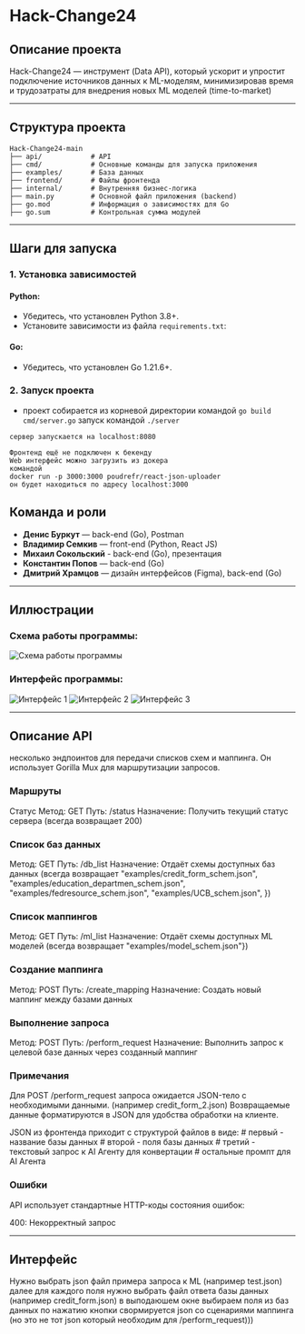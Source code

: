 
# Hack-Change24

## Описание проекта

Hack-Change24 — инструмент (Data API), который ускорит и упростит подключение источников данных к ML-моделям, минимизировав время и трудозатраты для внедрения новых ML моделей (time-to-market)

---

## Структура проекта

```
Hack-Change24-main
├── api/            # API
├── cmd/            # Основные команды для запуска приложения
├── examples/       # База данных
├── frontend/       # Файлы фронтенда
├── internal/       # Внутренняя бизнес-логика
├── main.py         # Основной файл приложения (backend)
├── go.mod          # Информация о зависимостях для Go
├── go.sum          # Контрольная сумма модулей
```

---

## Шаги для запуска

### 1. Установка зависимостей

#### Python:
- Убедитесь, что установлен Python 3.8+.
- Установите зависимости из файла `requirements.txt`:


#### Go:
- Убедитесь, что установлен Go 1.21.6+.

### 2. Запуск проекта

   - проект собирается из корневой директории командой
    ```go build cmd/server.go```
    запуск командой 
    ```./server```

    сервер запускается на localhost:8080

    Фронтенд ещё не подключен к бекенду
    Web интерфейс можно загрузить из докера
    командой
    docker run -p 3000:3000 poudrefr/react-json-uploader
    он будет находиться по адресу localhost:3000


## Команда и роли

- **Денис Буркут** — back-end (Go), Postman
- **Владимир Семкив** — front-end (Python, React JS)
- **Михаил Сокольский** - back-end (Go), презентация 
- **Константин Попов** — back-end (Go)
- **Дмитрий Храмцов** — дизайн интерфейсов (Figma), back-end (Go)

---

## Иллюстрации

### Схема работы программы:
![Схема работы программы](schema.png)

### Интерфейс программы:
![Интерфейс 1](interface1.png)
![Интерфейс 2](interface2.png)
![Интерфейс 3](interface3.png)

---

## Описание API

несколько эндпоинтов для передачи списков схем  и маппинга.
Он использует Gorilla Mux для маршрутизации запросов.

### Маршруты
Статус
Метод: GET
Путь: /status
Назначение: Получить текущий статус сервера (всегда возвращает 200)

### Список баз данных
Метод: GET
Путь: /db_list
Назначение: Отдаёт схемы доступных баз данных (всегда возвращает "examples/credit_form_schem.json",
                                                              	"examples/education_departmen_schem.json",
                                                              	"examples/fedresource_schem.json",
                                                              	"examples/UCB_schem.json",
                                                              })

### Список маппингов
Метод: GET
Путь: /ml_list
Назначение: Отдаёт схемы доступных ML моделей (всегда возвращает "examples/model_schem.json"})

### Создание маппинга
Метод: POST
Путь: /create_mapping
Назначение: Создать новый маппинг между базами данных 


### Выполнение запроса
Метод: POST
Путь: /perform_request
Назначение: Выполнить запрос к целевой базе данных через созданный маппинг

### Примечания

Для POST /perform_request запроса ожидается JSON-тело с необходимыми данными. (например credit_form_2.json)
Возвращаемые данные форматируются в JSON для удобства обработки на клиенте.

JSON из фронтенда приходит с структурой файлов в виде: # первый - название базы данных
                                                       # второй - поля базы данных
                                                       # третий - текстовый запрос к AI Агенту для конвертации
                                                       # остальные промпт для AI Агента

### Ошибки

API использует стандартные HTTP-коды состояния ошибок:

400: Некорректный запрос

----

## Интерфейс

Нужно выбрать json файл примера запроса к ML (например test.json)
далее для каждого поля нужно выбрать файл ответа базы данных (например credit_form.json)
в выподаюшем окне выбираем поля из баз данных
по нажатию кнопки свормируется json со сценариями маппинга (но это не тот json который необходим для /perform_request)))

